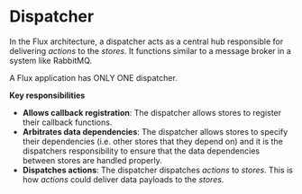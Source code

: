 # Dispatcher

In the Flux architecture, a dispatcher acts as a central hub responsible for delivering *actions* to the *stores*. 
It functions similar to a message broker in a system like RabbitMQ. 

A Flux application has ONLY ONE dispatcher.

**Key responsibilities**

* **Allows callback registration**: The dispatcher allows stores to register their callback functions.
* **Arbitrates data dependencies**: The dispatcher allows stores to specify their dependencies (i.e. other stores that they depend on) and it is the dispatchers responsibility to ensure that the data dependencies between stores are handled properly.
* **Dispatches actions**: The dispatcher dispatches *actions* to *stores*. This is how *actions* could deliver data payloads to the *stores*.

